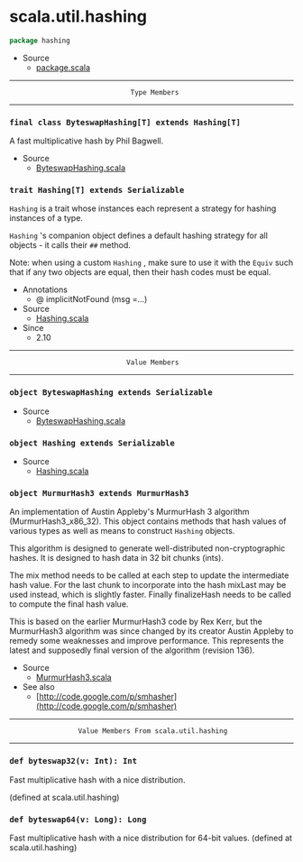 
#                              scala.util.hashing                              #

```scala
package hashing
```

* Source
  * [package.scala](https://github.com/scala/scala/tree/6d09a1ba5f/src/library/scala/util/hashing/package.scala#L1)


--------------------------------------------------------------------------------
                                  Type Members
--------------------------------------------------------------------------------


### `final class ByteswapHashing[T] extends Hashing[T]`                      ###

A fast multiplicative hash by Phil Bagwell.

* Source
  * [ByteswapHashing.scala](https://github.com/scala/scala/tree/6d09a1ba5f/src/library/scala/util/hashing/ByteswapHashing.scala#L1)


### `trait Hashing[T] extends Serializable`                                  ###

 `Hashing` is a trait whose instances each represent a strategy for hashing
instances of a type.

 `Hashing` 's companion object defines a default hashing strategy for all
objects - it calls their `##` method.

Note: when using a custom `Hashing` , make sure to use it with the `Equiv` such
that if any two objects are equal, then their hash codes must be equal.

* Annotations
  * @ implicitNotFound (msg =...)
* Source
  * [Hashing.scala](https://github.com/scala/scala/tree/6d09a1ba5f/src/library/scala/util/hashing/Hashing.scala#L1)
* Since
  * 2.10


--------------------------------------------------------------------------------
                                 Value Members
--------------------------------------------------------------------------------


### `object ByteswapHashing extends Serializable`                            ###

* Source
  * [ByteswapHashing.scala](https://github.com/scala/scala/tree/6d09a1ba5f/src/library/scala/util/hashing/ByteswapHashing.scala#L1)


### `object Hashing extends Serializable`                                    ###

* Source
  * [Hashing.scala](https://github.com/scala/scala/tree/6d09a1ba5f/src/library/scala/util/hashing/Hashing.scala#L1)


### `object MurmurHash3 extends MurmurHash3`                                 ###

An implementation of Austin Appleby's MurmurHash 3 algorithm
(MurmurHash3_x86_32). This object contains methods that hash values of various
types as well as means to construct `Hashing` objects.

This algorithm is designed to generate well-distributed non-cryptographic
hashes. It is designed to hash data in 32 bit chunks (ints).

The mix method needs to be called at each step to update the intermediate hash
value. For the last chunk to incorporate into the hash mixLast may be used
instead, which is slightly faster. Finally finalizeHash needs to be called to
compute the final hash value.

This is based on the earlier MurmurHash3 code by Rex Kerr, but the MurmurHash3
algorithm was since changed by its creator Austin Appleby to remedy some
weaknesses and improve performance. This represents the latest and supposedly
final version of the algorithm (revision 136).

* Source
  * [MurmurHash3.scala](https://github.com/scala/scala/tree/6d09a1ba5f/src/library/scala/util/hashing/MurmurHash3.scala#L1)
* See also
  * [http://code.google.com/p/smhasher](http://code.google.com/p/smhasher)


--------------------------------------------------------------------------------
                     Value Members From scala.util.hashing
--------------------------------------------------------------------------------


### `def byteswap32(v: Int): Int`                                            ###

Fast multiplicative hash with a nice distribution.

(defined at scala.util.hashing)


### `def byteswap64(v: Long): Long`                                          ###

Fast multiplicative hash with a nice distribution for 64-bit values.
(defined at scala.util.hashing)
